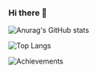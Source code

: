 ### Hi there 👋

![Anurag's GitHub stats](https://github-readme-stats.vercel.app/api?username=jorturfer&show_icons=true&theme=radical&count_private=true)

![Top Langs](https://github-readme-stats.vercel.app/api/top-langs/?username=jorturfer&layout=compact&hide=html,less,css&langs_count=8)

![Achievements](https://github-profile-trophy.vercel.app/?username=jorturfer&theme=onedark&margin-w=15)

<!--
**jorturfer/jorturfer** is a ✨ _special_ ✨ repository because its `README.md` (this file) appears on your GitHub profile.
